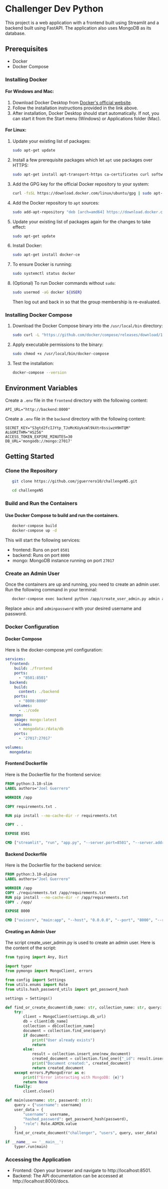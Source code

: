 # Challenger Dev Python

This project is a web application with a frontend built using Streamlit and a backend built using FastAPI. The application also uses MongoDB as its database.

## Prerequisites

- Docker
- Docker Compose


### Installing Docker

#### For Windows and Mac:

1. Download Docker Desktop from [Docker's official website](https://www.docker.com/products/docker-desktop).
2. Follow the installation instructions provided in the link above.
3. After installation, Docker Desktop should start automatically. If not, you can start it from the Start menu (Windows) or Applications folder (Mac).

#### For Linux:

1. Update your existing list of packages:

    ```bash
    sudo apt-get update
    ```

2. Install a few prerequisite packages which let `apt` use packages over HTTPS:

    ```bash
    sudo apt-get install apt-transport-https ca-certificates curl software-properties-common
    ```

3. Add the GPG key for the official Docker repository to your system:

    ```bash
    curl -fsSL https://download.docker.com/linux/ubuntu/gpg | sudo apt-key add -
    ```

4. Add the Docker repository to `apt` sources:

    ```bash
    sudo add-apt-repository "deb [arch=amd64] https://download.docker.com/linux/ubuntu $(lsb_release -cs) stable"
    ```

5. Update your existing list of packages again for the changes to take effect:

    ```bash
    sudo apt-get update
    ```

6. Install Docker:

    ```bash
    sudo apt-get install docker-ce
    ```

7. To ensure Docker is running:

    ```bash
    sudo systemctl status docker
    ```

8. (Optional) To run Docker commands without `sudo`:

    ```bash
    sudo usermod -aG docker ${USER}
    ```

    Then log out and back in so that the group membership is re-evaluated.

### Installing Docker Compose

1. Download the Docker Compose binary into the `/usr/local/bin` directory:

    ```bash
    sudo curl -L "https://github.com/docker/compose/releases/download/1.29.2/docker-compose-$(uname -s)-$(uname -m)" -o /usr/local/bin/docker-compose
    ```

2. Apply executable permissions to the binary:

    ```bash
    sudo chmod +x /usr/local/bin/docker-compose
    ```

3. Test the installation:

    ```bash
    docker-compose --version
   ```
## Environment Variables
Create a `.env` file in the `frontend` directory with the following content:
```dotenv
API_URL="http://backend:8000"
```
Create a `.env` file in the `backend` directory with the following content:

```dotenv
SECRET_KEY="S3gtd2fcIJYtp_TJoMcKUyksWl9kXtr8ssiwzH9HTQM"
ALGORITHM="HS256"
ACCESS_TOKEN_EXPIRE_MINUTES=30
DB_URL='mongodb://mongo:27017'
```

## Getting Started

### Clone the Repository

```bash
   git clone https://github.com/jguerrero10/challengeN5.git
   
   cd challengeN5
   ```


### Build and Run the Containers

#### Use Docker Compose to build and run the containers.

```bash
   docker-compose build
   docker-compose up -d
```

This will start the following services:

- frontend: Runs on port `8501`
- backend: Runs on port `8000`
- mongo: MongoDB instance running on port `27017`

### Create an Admin User

Once the containers are up and running, you need to create an admin user. Run the following command in your terminal:

```bash
   docker-compose exec backend python /app/create_user_admin.py admin adminpassword
```

Replace `admin` and `adminpassword` with your desired username and password.

### Docker Configuration

#### Docker Compose

Here is the docker-compose.yml configuration:

```yaml
services:
  frontend:
    build: ./frontend
    ports:
      - "8501:8501"
  backend:
    build:
      context: ./backend
    ports:
      - "8000:8000"
    volumes:
      - .:/code
  mongo:
    image: mongo:latest
    volumes:
      - mongodata:/data/db
    ports:
      - '27017:27017'

volumes:
  mongodata:

```

#### Frontend Dockerfile

Here is the Dockerfile for the frontend service:

```dockerfile
FROM python:3.10-slim
LABEL authors="Joel Guerrero"

WORKDIR /app

COPY requirements.txt .

RUN pip install --no-cache-dir -r requirements.txt

COPY . .

EXPOSE 8501

CMD ["streamlit", "run", "app.py", "--server.port=8501", "--server.address=0.0.0.0"]
```

#### Backend Dockerfile
Here is the Dockerfile for the backend service:

```dockerfile
FROM python:3.10-alpine
LABEL authors="Joel Guerrero"

WORKDIR /app
COPY ./requirements.txt /app/requirements.txt
RUN pip install --no-cache-dir -r /app/requirements.txt
COPY . /app/

EXPOSE 8000

CMD ["uvicorn", "main:app", "--host", "0.0.0.0", "--port", "8000", "--reload"]
```

#### Creating an Admin User

The script create_user_admin.py is used to create an admin user. Here is the content of the script:

```python
from typing import Any, Dict

import typer
from pymongo import MongoClient, errors

from config import Settings
from utils.enums import Role
from utils.hash_password_utils import get_password_hash

settings = Settings()

def find_or_create_document(db_name: str, collection_name: str, query: Dict[str, Any], new_document: Dict[str, Any]):
    try:
        client = MongoClient(settings.db_url)
        db = client[db_name]
        collection = db[collection_name]
        document = collection.find_one(query)
        if document:
            print("User already exists")
            return
        else:
            result = collection.insert_one(new_document)
            created_document = collection.find_one({"_id": result.inserted_id})
            print("Document created:", created_document)
            return created_document
    except errors.PyMongoError as e:
        print(f"Error interacting with MongoDB: {e}")
        return None
    finally:
        client.close()

def main(username: str, password: str):
    query = {"username": username}
    user_data = {
        "username": username,
        "hashed_password": get_password_hash(password),
        "role": Role.ADMIN.value
    }
    find_or_create_document("challenger", "users", query, user_data)

if __name__ == '__main__':
    typer.run(main)
```
### Accessing the Application

- Frontend: Open your browser and navigate to http://localhost:8501.
- Backend: The API documentation can be accessed at http://localhost:8000/docs.

